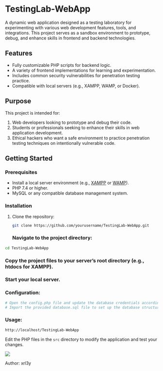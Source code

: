 # TestingLab-WebApp
A dynamic web application designed as a testing laboratory for experimenting with various web development features, tools, and integrations. This project serves as a sandbox environment to prototype, debug, and enhance skills in frontend and backend technologies.

## Features
- Fully customizable PHP scripts for backend logic.
- A variety of frontend implementations for learning and experimentation.
- Includes common security vulnerabilities for penetration testing practice.
- Compatible with local servers (e.g., XAMPP, WAMP, or Docker).

## Purpose
This project is intended for:
1. Web developers looking to prototype and debug their code.
2. Students or professionals seeking to enhance their skills in web application development.
3. Ethical hackers who want a safe environment to practice penetration testing techniques on intentionally vulnerable code.

## Getting Started

### Prerequisites
- Install a local server environment (e.g., [XAMPP](https://www.apachefriends.org/index.html) or [WAMP](http://www.wampserver.com/en/)).
- PHP 7.4 or higher.
- MySQL or any compatible database management system.

### Installation
1. Clone the repository:
   ```bash
   git clone https://github.com/yourusername/TestingLab-WebApp.git
   ```

   ### Navigate to the project directory:
```bash
cd TestingLab-WebApp
```

### Copy the project files to your server’s root directory (e.g., htdocs for XAMPP).

### Start your local server.

### Configuration:
```bash
# Open the config.php file and update the database credentials according to your local environment.
# Import the provided database.sql file to set up the database structure.
```

### Usage:
```bash
http://localhost/TestingLab-WebApp
```
Edit the PHP files in the `src` directory to modify the application and test your changes.

<img src="https://user-images.githubusercontent.com/73097560/115834477-dbab4500-a447-11eb-908a-139a6edaec5c.gif">


Author: xrl3y




